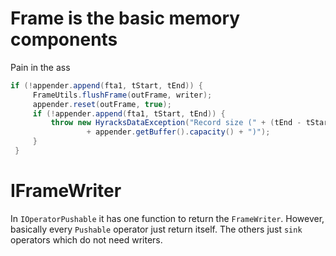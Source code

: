 # Frame is the basic memory components 

Pain in the ass

```Java
if (!appender.append(fta1, tStart, tEnd)) {
     FrameUtils.flushFrame(outFrame, writer);
     appender.reset(outFrame, true);
     if (!appender.append(fta1, tStart, tEnd)) {
         throw new HyracksDataException("Record size (" + (tEnd - tStart) + ") larger than frame size ("
                 + appender.getBuffer().capacity() + ")");
     }
 }
```
# IFrameWriter
In `IOperatorPushable` it has one function to return the `FrameWriter`. However,
basically every `Pushable` operator just return itself. The others just `sink`
operators which do not need writers.
